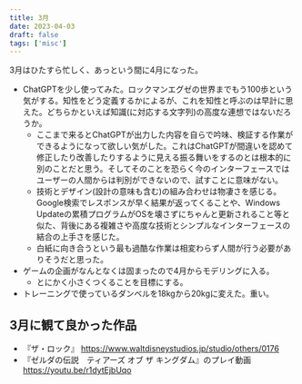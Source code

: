 ```yaml
---
title: 3月
date: 2023-04-03
draft: false
tags: ['misc']
---
```


3月はひたすら忙しく、あっという間に4月になった。
- ChatGPTを少し使ってみた。ロックマンエグゼの世界までもう100歩という気がする。知性をどう定義するかによるが、これを知性と呼ぶのは早計に思えた。どちらかといえば知識(に対応する文字列)の高度な連想ではないだろうか。
    - ここまで来るとChatGPTが出力した内容を自らで吟味、検証する作業ができるようになって欲しい気がした。これはChatGPTが間違いを認めて修正したり改善したりするように見える振る舞いをするのとは根本的に別のことだと思う。そしてそのことを恐らく今のインターフェースではユーザーの人間からは判別ができないので、試すことに意味がない。
    - 技術とデザイン(設計の意味も含む)の組み合わせは物凄さを感じる。Google検索でレスポンスが早く結果が返ってくることや、Windows Updateの累積プログラムがOSを壊さずにちゃんと更新されること等と似た、背後にある複雑さや高度な技術とシンプルなインターフェースの結合の上手さを感じた。
    - 白紙に向き合うという最も過酷な作業は相変わらず人間が行う必要がありそうだと思った。
- ゲームの企画がなんとなくは固まったので4月からモデリングに入る。
    - とにかく小さくつくることを目標にする。
- トレーニングで使っているダンベルを18kgから20kgに変えた。重い。 
 

## 3月に観て良かった作品
- 『ザ・ロック』 https://www.waltdisneystudios.jp/studio/others/0176 
- 『ゼルダの伝説　ティアーズ オブ ザ キングダム』のプレイ動画 https://youtu.be/r1dytEjbUqo